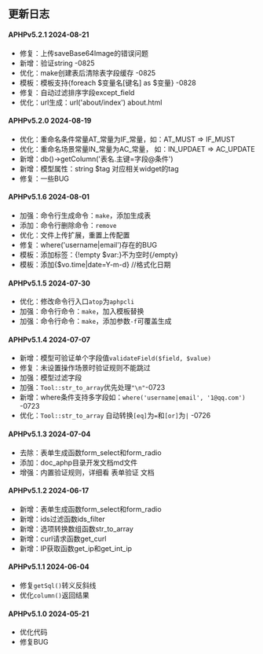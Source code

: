 ## 更新日志

#### APHPv5.2.1 2024-08-21

- 修复：上传saveBase64Image的错误问题
- 新增：验证string -0825
- 优化：make创建表后清除表字段缓存 -0825
- 模板：模板支持{foreach $变量名[键名] as $变量} -0828
- 修复：自动过滤排序字段except_field
- 优化：url生成：url('about/index') about.html

#### APHPv5.2.0 2024-08-19

- 优化：重命名条件常量AT_常量为IF_常量，如：AT_MUST => IF_MUST
- 优化：重命名场景常量IN_常量为AC_常量， 如：IN_UPDAET => AC_UPDATE
- 新增：db()->getColumn('表名.主键=字段@条件')
- 新增：模型属性：string $tag 对应相关widget的tag
- 修复：一些BUG

#### APHPv5.1.6 2024-08-01

- 加强：命令行生成命令：`make`，添加生成表
- 添加：命令行删除命令：`remove`
- 优化：文件上传扩展，重置上传配置
- 修复：where('username|email')存在的BUG
- 模板：添加标签：{!empty $var:}不为空时{/empty}
- 模板：添加{$vo.time|date=Y-m-d} //格式化日期

#### APHPv5.1.5 2024-07-30

- 优化：修改命令行入口`atop`为`aphpcli`
- 加强：命令行命令：`make`，加入模板替换
- 加强：命令行命令：`make`，添加参数`-f`可覆盖生成

#### APHPv5.1.4 2024-07-07

- 新增：模型可验证单个字段值`validateField($field, $value)`
- 修复：未设置操作场景时验证规则不能跳过
- 加强：模型过滤字段
- 加强：`Tool::str_to_array`优先处理`"\n"`-0723
- 新增：where条件支持多字段如：`where('username|email', '1@qq.com')` -0723
- 优化：`Tool::str_to_array` 自动转换`[eq]`为`=`和`[or]`为`|` -0726

#### APHPv5.1.3 2024-07-04

- 去除：表单生成函数form_select和form_radio
- 添加：doc_aphp目录开发文档md文件
- 增强：内置验证规则，详细看 表单验证 文档

#### APHPv5.1.2 2024-06-17

- 新增：表单生成函数form_select和form_radio
- 新增：ids过滤函数ids_filter
- 新增：选项转换数组函数str_to_array
- 新增：curl请求函数get_curl
- 新增：IP获取函数get_ip和get_int_ip

#### APHPv5.1.1 2024-06-04

- 修复`getSql()`转义反斜线
- 优化`column()`返回结果

#### APHPv5.1.0 2024-05-21

- 优化代码
- 修复BUG